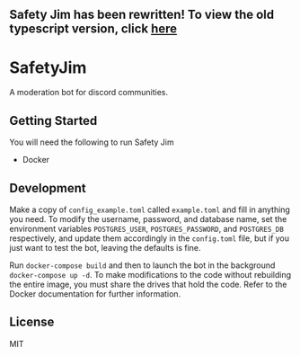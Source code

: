 ## Safety Jim has been rewritten! To view the old typescript version, click [here](https://github.com/Samoxive/SafetyJim/tree/2.3.3)

# SafetyJim 
A moderation bot for discord communities.


## Getting Started

You will need the following to run Safety Jim

- Docker

## Development
Make a copy of `config_example.toml` called `example.toml` and fill in anything you need. To modify the username, password, and database name, set the environment variables `POSTGRES_USER`, `POSTGRES_PASSWORD`, and `POSTGRES_DB` respectively, and update them accordingly in the `config.toml` file, but if you just want to test the bot, leaving the defaults is fine.

Run `docker-compose build` and then to launch the bot in the background `docker-compose up -d`. To make modifications to the code without rebuilding the entire image, you must share the drives that hold the code. Refer to the Docker documentation for further information. 

## License
MIT
